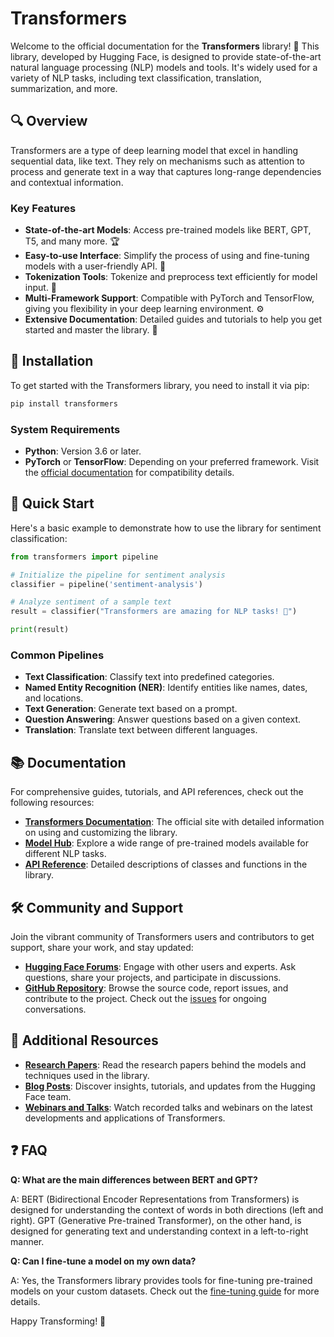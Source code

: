 # Transformers 

Welcome to the official documentation for the **Transformers** library! 🚀 This library, developed by Hugging Face, is designed to provide state-of-the-art natural language processing (NLP) models and tools. It's widely used for a variety of NLP tasks, including text classification, translation, summarization, and more.

## 🔍 Overview

Transformers are a type of deep learning model that excel in handling sequential data, like text. They rely on mechanisms such as attention to process and generate text in a way that captures long-range dependencies and contextual information.

### Key Features

- **State-of-the-art Models**: Access pre-trained models like BERT, GPT, T5, and many more. 🏆
- **Easy-to-use Interface**: Simplify the process of using and fine-tuning models with a user-friendly API. 🎯
- **Tokenization Tools**: Tokenize and preprocess text efficiently for model input. 🧩
- **Multi-Framework Support**: Compatible with PyTorch and TensorFlow, giving you flexibility in your deep learning environment. ⚙️
- **Extensive Documentation**: Detailed guides and tutorials to help you get started and master the library. 📖

## 🔧 Installation

To get started with the Transformers library, you need to install it via pip:

```bash
pip install transformers
```

### System Requirements

- **Python**: Version 3.6 or later.
- **PyTorch** or **TensorFlow**: Depending on your preferred framework. Visit the [official documentation](https://huggingface.co/transformers/installation.html) for compatibility details.

## 🚀 Quick Start

Here's a basic example to demonstrate how to use the library for sentiment classification:

```python
from transformers import pipeline

# Initialize the pipeline for sentiment analysis
classifier = pipeline('sentiment-analysis')

# Analyze sentiment of a sample text
result = classifier("Transformers are amazing for NLP tasks! 🌟")

print(result)
```

### Common Pipelines

- **Text Classification**: Classify text into predefined categories.
- **Named Entity Recognition (NER)**: Identify entities like names, dates, and locations.
- **Text Generation**: Generate text based on a prompt.
- **Question Answering**: Answer questions based on a given context.
- **Translation**: Translate text between different languages.

## 📚 Documentation

For comprehensive guides, tutorials, and API references, check out the following resources:

- **[Transformers Documentation](https://huggingface.co/transformers/)**: The official site with detailed information on using and customizing the library.
- **[Model Hub](https://huggingface.co/models)**: Explore a wide range of pre-trained models available for different NLP tasks.
- **[API Reference](https://huggingface.co/transformers/main_classes/pipelines.html)**: Detailed descriptions of classes and functions in the library.

## 🛠️ Community and Support

Join the vibrant community of Transformers users and contributors to get support, share your work, and stay updated:

- **[Hugging Face Forums](https://discuss.huggingface.co/)**: Engage with other users and experts. Ask questions, share your projects, and participate in discussions.
- **[GitHub Repository](https://github.com/huggingface/transformers)**: Browse the source code, report issues, and contribute to the project. Check out the [issues](https://github.com/huggingface/transformers/issues) for ongoing conversations.

## 🔗 Additional Resources

- **[Research Papers](https://huggingface.co/papers)**: Read the research papers behind the models and techniques used in the library.
- **[Blog Posts](https://huggingface.co/blog/)**: Discover insights, tutorials, and updates from the Hugging Face team.
- **[Webinars and Talks](https://huggingface.co/events/)**: Watch recorded talks and webinars on the latest developments and applications of Transformers.

## ❓ FAQ

**Q: What are the main differences between BERT and GPT?**

A: BERT (Bidirectional Encoder Representations from Transformers) is designed for understanding the context of words in both directions (left and right). GPT (Generative Pre-trained Transformer), on the other hand, is designed for generating text and understanding context in a left-to-right manner.

**Q: Can I fine-tune a model on my own data?**

A: Yes, the Transformers library provides tools for fine-tuning pre-trained models on your custom datasets. Check out the [fine-tuning guide](https://huggingface.co/transformers/training.html) for more details.

Happy Transforming! 🌟